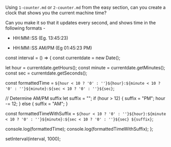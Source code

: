 Using `1-counter.md` or `2-counter.md` from the easy section, can you create a
clock that shows you the current machine time?

Can you make it so that it updates every second, and shows time in the following formats - 

 - HH:MM::SS (Eg. 13:45:23)

 - HH:MM::SS AM/PM (Eg 01:45:23 PM)


const interval = () => {
  const currentdate = new Date();
  
  let hour = currentdate.getHours();
  const minute = currentdate.getMinutes();
  const sec = currentdate.getSeconds();
  

  const formattedTime = `${hour < 10 ? '0' : ''}${hour}:${minute < 10 ? '0' : ''}${minute}:${sec < 10 ? '0' : ''}${sec}`;
  
  // Determine AM/PM suffix
  let suffix = "";
  if (hour > 12) {
    suffix = "PM";
    hour -= 12;
  } else {
    suffix = "AM";
  }
  
  const formattedTimeWithSuffix = `${hour < 10 ? '0' : ''}${hour}:${minute < 10 ? '0' : ''}${minute}:${sec < 10 ? '0' : ''}${sec} ${suffix}`;
  
  console.log(formattedTime);
  console.log(formattedTimeWithSuffix);
};

setInterval(interval, 1000);
